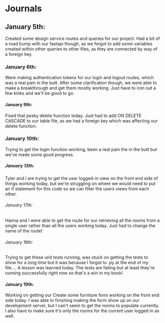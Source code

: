 # Journals

## January 5th:

Created some design service routes and queries for our project. Had a bit of a road bump with our fastapi though, as we forgot to add some variables created within other queries to other files, as they are connected by way of a foreign key.

### January 6th:

Were making authentication tokens for our login and logout routes, which was a real pain in the butt. After some clarification though, we were able to make a breakthrough and get them mostly working. Just have to iron out a few kinks and we'll be good to go.

#### January 9th:

Fixed that pesky delete function today. Just had to add ON DELETE CASCADE to our table file, as we had a foreign key which was affecting our delete function.

### January 10th:

Trying to get the login function working, been a real pain the in the butt but we've made some good progress.

##### January 13th:

Tyler and I are trying to get the user logged-in view on the front end side of things working today, but we're struggling on where we would need to put an if statement for this code so we can filter the users views from each other.

###### January 17th:

Hanna and I were able to get the route for our retrieving all the rooms from a single user rather than all the users working today. Just had to change the name of the route!

###### January 18th:

Trying to get these unit tests running, was stuck on getting the tests to show for a long time but it was because I forgot to .py at the end of my file.... A lesson was learned today. The tests are failing but at least they're running successfully right now so that's a win in my book!

#### January 19th:

Working on getting our Create some furniture form working on the front end side today. I was able to finishing making the form show up on our development server, but I can't seem to get the rooms to populate currently. I also have to make sure it's only the rooms for the current user logged in as well.
